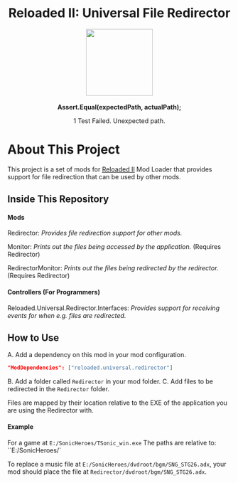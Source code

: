 <div align="center">
	<h1>Reloaded II: Universal File Redirector</h1>
	<img src="https://i.imgur.com/BjPn7rU.png" width="150" align="center" />
	<br/> <br/>
	<strong>Assert.Equal(expectedPath, actualPath);</strong>
	<p>1 Test Failed. Unexpected path.</p>
</div>


# About This Project

This project is a set of mods for [Reloaded II](https://github.com/Reloaded-Project/Reloaded-II) Mod Loader that provides support for file redirection that can be used by other mods.

## Inside This Repository

#### Mods
Redirector: *Provides file redirection support for other mods.*

Monitor: *Prints out the files being accessed by the application.* (Requires Redirector)

RedirectorMonitor: *Prints out the files being redirected by the redirector.* (Requires Redirector)

#### Controllers (For Programmers)
Reloaded.Universal.Redirector.Interfaces: *Provides support for receiving events for when e.g. files are redirected.*

## How to Use

A. Add a dependency on this mod in your mod configuration.

```json
"ModDependencies": ["reloaded.universal.redirector"]
```

B. Add a folder called `Redirector` in your mod folder.
C. Add files to be redirected in the `Redirector` folder.

Files are mapped by their location relative to the EXE of the application you are using the Redirector with.

#### Example

For a game at `E:/SonicHeroes/TSonic_win.exe`
The paths are relative to: ``E:/SonicHeroes/`

To replace a music file at `E:/SonicHeroes/dvdroot/bgm/SNG_STG26.adx`, your mod should place the file at `Redirector/dvdroot/bgm/SNG_STG26.adx`.
